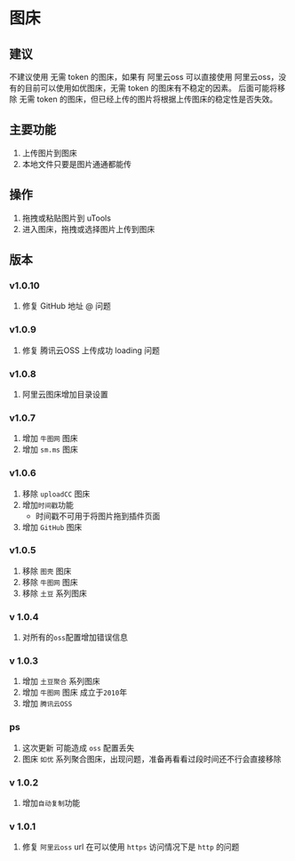 # 图床

## 建议
不建议使用 无需 token 的图床，如果有 阿里云oss 可以直接使用 阿里云oss，没有的目前可以使用如优图床，无需 token 的图床有不稳定的因素。
后面可能将移除 无需 token 的图床，但已经上传的图片将根据上传图床的稳定性是否失效。

## 主要功能

1. 上传图片到图床
2. 本地文件只要是图片通通都能传

## 操作

1. 拖拽或粘贴图片到 uTools
2. 进入图床，拖拽或选择图片上传到图床

## 版本

### v1.0.10

1. 修复 GitHub 地址 @ 问题

### v1.0.9

1. 修复 腾讯云OSS 上传成功 loading 问题

### v1.0.8

1. 阿里云图床增加目录设置

### v1.0.7

1. 增加 `牛图网` 图床
2. 增加 `sm.ms` 图床

### v1.0.6

1. 移除 `uploadCC` 图床
2. 增加`时间戳`功能
   - 时间戳不可用于将图片拖到插件页面
3. 增加 `GitHub` 图床

### v1.0.5

1. 移除 `图壳`  图床
2. 移除 `牛图网` 图床
3. 移除  `土豆` 系列图床

### v 1.0.4

1. 对所有的`oss`配置增加错误信息


### v 1.0.3

1. 增加 `土豆聚合` 系列图床
2. 增加 `牛图网` 图床 成立于`2010`年
3. 增加 `腾讯云OSS`

### ps

1. 这次更新 可能造成 `oss` 配置丢失
2. 图床 `如优` 系列聚合图床，出现问题，准备再看看过段时间还不行会直接移除

### v 1.0.2

1. 增加`自动复制`功能

### v 1.0.1

1. 修复 `阿里云oss` url 在可以使用 `https` 访问情况下是 `http` 的问题 